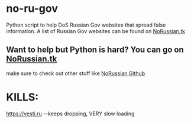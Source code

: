 # no-ru-gov
Python script to help DoS Russian Gov websites that spread false information.
A list of Russian Gov websites can be found on [NoRussian.tk](https://www.NoRussian.tk)

## Want to help but Python is hard? You can go on [NoRussian.tk](https://www.NoRussian.tk)
make sure to check out other stuff like [NoRussian Github](https://github.com/ajax-lives/NoRussian)

# KILLS:
https://vesti.ru --keeps dropping, VERY slow loading
